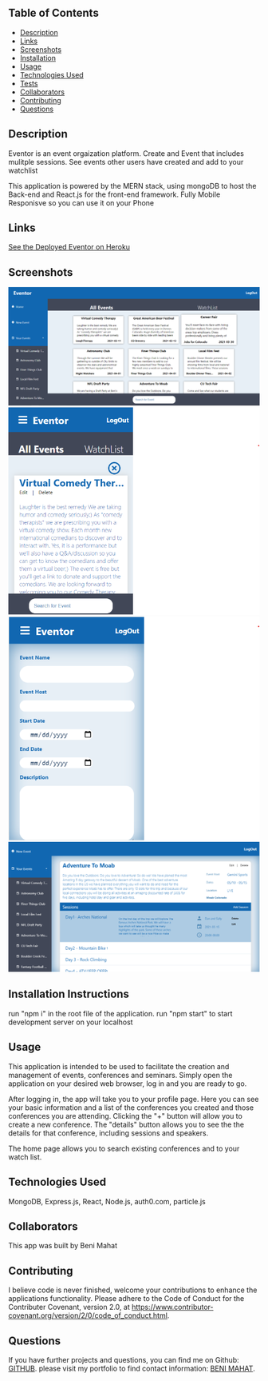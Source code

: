 ## Table of Contents

* [Description](#description)
* [Links](#links)
* [Screenshots](#screenshots)
* [Installation](#installation)
* [Usage](#usage)
* [Technologies Used](#technologies)
* [Tests](#tests)
* [Collaborators](#collaborators)
* [Contributing](#contributing)
* [Questions](#questions)

## Description

Eventor is an event orgaization platform. Create and Event that includes mulitple sessions. See events other users have created and add to your watchlist

This application is powered by the MERN stack, using mongoDB to host the Back-end and React.js for the front-end framework. Fully Mobile Responisve so you can use it on your Phone


## Links

[See the Deployed Eventor on Heroku](https://bit.ly/eventoreventplanner)

## Screenshots

![Landing page:](./public/sc1.png)
![Seach by Country and cases:](./public/sc2.png)
![Landing page:](./public/sc3.png)
![Seach by Country and cases:](./public/sc4.png)



## Installation Instructions

run "npm i" in the root file of the application. 
run "npm start" to start development server on your localhost

## Usage

This application is intended to be used to facilitate the creation and management of events, conferences and seminars. Simply open the application on your desired web browser, log in and you are ready to go.  

After logging in, the app will take you to your profile page. Here you can see your basic information and a list of the conferences you created and those conferences you are attending. Clicking the "+" button will allow you to create a new conference. The "details" button allows you to see the the details for that conference, including sessions and speakers.    

The home page allows you to search existing conferences and to your watch list.

## Technologies Used

MongoDB, Express.js, React, Node.js, auth0.com, particle.js


## Collaborators

This app was built by Beni Mahat

## Contributing

I believe code is never finished, welcome your contributions to enhance the applications functionality. Please adhere to the Code of Conduct for the Contributer Covenant, version 2.0, at https://www.contributor-covenant.org/version/2/0/code_of_conduct.html.

## Questions

If you have further projects and questions, you can find me on Github: [GITHUB](https://github.com/benimahat1291). 
please visit my portfolio to find contact information: [BENI MAHAT](https://benimahat1291.github.io/Portfolio_v2/#/). 
